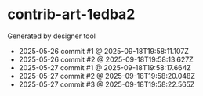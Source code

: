 # contrib-art-1edba2
Generated by designer tool
- 2025-05-26 commit #1 @ 2025-09-18T19:58:11.107Z
- 2025-05-26 commit #2 @ 2025-09-18T19:58:13.627Z
- 2025-05-27 commit #1 @ 2025-09-18T19:58:17.664Z
- 2025-05-27 commit #2 @ 2025-09-18T19:58:20.048Z
- 2025-05-27 commit #3 @ 2025-09-18T19:58:22.565Z

